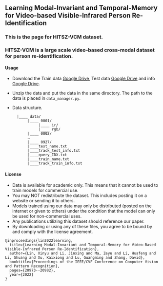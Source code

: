 ## Learning Modal-Invariant and Temporal-Memory for Video-based Visible-Infrared Person Re-Identification

### This is the page for HITSZ-VCM dataset. 
### HITSZ-VCM is a large scale video-based cross-modal dataset for person re-identification.

#### Usage

- Download the Train data [Google Drive](https://drive.google.com/file/d/16codXQuXcgOLtr2ADLzCRMu2FI5zKmSG/view?usp=sharing), Test data [Google Drive](https://drive.google.com/file/d/1UGot89JorJif3MY5o2o9gnM50KudIeTX/view?usp=sharing) and info [Google Drive](https://drive.google.com/file/d/1BApfA5k995wcjW9Ok6Xl6QOY03IOWG05/view?usp=sharing).


- Unzip the data and put the data in the same directory. The path to the data is placed in ```data_manager.py```.

- Data structure.
            
	    
		|____ data/
		     |____ 0001/
		          |____ ir/
		          |____ rgb/
		     |____ 0002/
		     …
		     |____ 0927/
		     |____test_name.txt
		     |____track_test_info.txt
		     |____query_IDX.txt
		     |____train_name.txt
		     |____track_train_info.txt
		 

#### License 
- Data is available for academic only. This means that it cannot be used to train models for commercial use.
- You may NOT redistribute the dataset. This includes posting it on a website or sending it to others.
- Models trained using our data may only be distributed (posted on the internet or given to others) under the condition that the model can only be used for non-commercial uses.
- Any publications utilizing this dataset should reference our paper.
- By downloading or using any of these files, you agree to be bound by and comply with the license agreement.

```
@inproceedings{lin2022learning,
  title={Learning Modal-Invariant and Temporal-Memory for Video-Based Visible-Infrared Person Re-Identification},
  author={Lin, Xinyu and Li, Jinxing and Ma, Zeyu and Li, Huafeng and Li, Shuang and Xu, Kaixiong and Lu, Guangming and Zhang, David},
  booktitle={Proceedings of the IEEE/CVF Conference on Computer Vision and Pattern Recognition},
  pages={20973--20982},
  year={2022}
}
```
